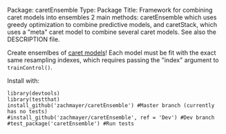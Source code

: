 Package: caretEnsemble
Type: Package
Title: Framework for combining caret models into ensembles
2 main methods:  caretEnsemble which uses greedy optimization to combine predictive models, and caretStack, which uses a "meta" caret model to combine several caret models.
See also the DESCRIPTION file.

Create ensemlbes of [caret models](https://github.com/topepo/caret)!  Each model must be fit with the exact same resampling indexes, which requires passing the "index" argument to `trainControl()`.

Install with:
```
library(devtools)
library(testthat)
install_github('zachmayer/caretEnsemble') #Master branch (currently has no tests)
#install_github('zachmayer/caretEnsemble', ref = 'Dev') #Dev branch
#test_package('caretEnsemble') #Run tests
```